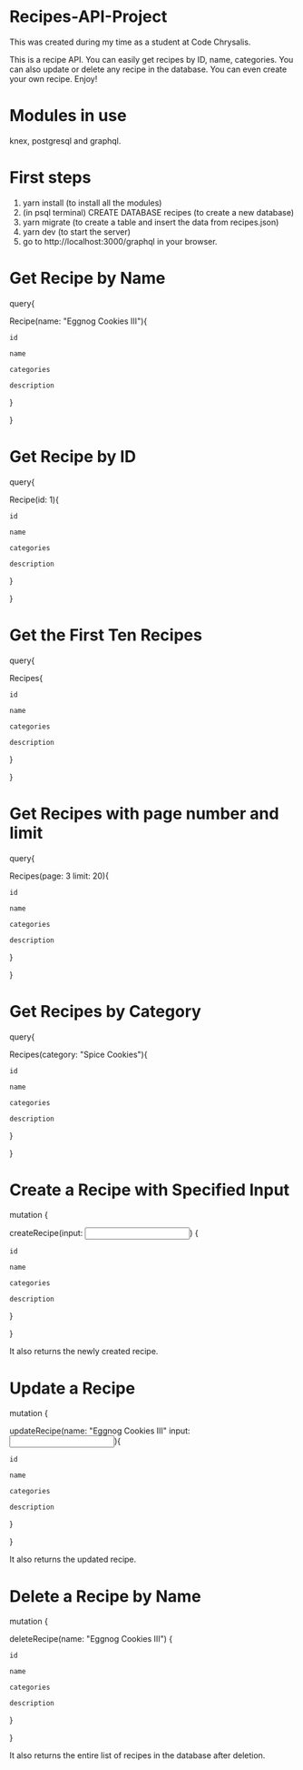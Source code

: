 # Recipes-API-Project
This was created during my time as a student at Code Chrysalis. 

This is a recipe API. You can easily get recipes by ID, name, categories. You can also update or delete any recipe in the database. You can even create your own recipe. Enjoy!

# Modules in use
knex, postgresql and graphql.

# First steps
1. yarn install (to install all the modules)
2. (in psql terminal) CREATE DATABASE recipes (to create a new database)
3. yarn migrate (to create a table and insert the data from recipes.json)
4. yarn dev (to start the server)
5. go to http://localhost:3000/graphql in your browser.

# Get Recipe by Name
query{

  Recipe(name: "Eggnog Cookies III"){

    id

    name

    categories

    description

  }

}

# Get Recipe by ID
query{

  Recipe(id: 1){

    id

    name

    categories

    description

  }

}

# Get the First Ten Recipes
query{

  Recipes{

    id

    name

    categories

    description

  }

}

# Get Recipes with page number and limit
query{

  Recipes(page: 3 limit: 20){

    id

    name

    categories

    description

  }

}

# Get Recipes by Category
query{

  Recipes(category: "Spice Cookies"){

    id

    name

    categories

    description

  }

}

# Create a Recipe with Specified Input
mutation {

  createRecipe(input: <input>) {

    id

    name

    categories

    description

  }

}

It also returns the newly created recipe.

# Update a Recipe
mutation {

  updateRecipe(name: "Eggnog Cookies III" input: <input>){

    id

    name

    categories

    description

  }

}

It also returns the updated recipe.

# Delete a Recipe by Name
mutation {

  deleteRecipe(name: "Eggnog Cookies III") {

    id

    name

    categories

    description

  }

}

It also returns the entire list of recipes in the database after deletion.
